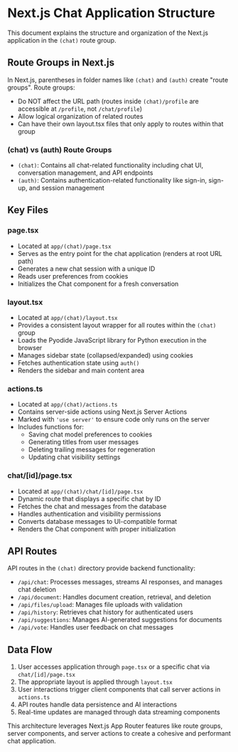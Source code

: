 # Next.js Chat Application Structure

This document explains the structure and organization of the Next.js application in the `(chat)` route group.

## Route Groups in Next.js

In Next.js, parentheses in folder names like `(chat)` and `(auth)` create "route groups". Route groups:

- Do NOT affect the URL path (routes inside `(chat)/profile` are accessible at `/profile`, not `/chat/profile`)
- Allow logical organization of related routes
- Can have their own layout.tsx files that only apply to routes within that group

### (chat) vs (auth) Route Groups

- `(chat)`: Contains all chat-related functionality including chat UI, conversation management, and API endpoints
- `(auth)`: Contains authentication-related functionality like sign-in, sign-up, and session management

## Key Files

### page.tsx

- Located at `app/(chat)/page.tsx`
- Serves as the entry point for the chat application (renders at root URL path)
- Generates a new chat session with a unique ID
- Reads user preferences from cookies
- Initializes the Chat component for a fresh conversation

### layout.tsx

- Located at `app/(chat)/layout.tsx`
- Provides a consistent layout wrapper for all routes within the `(chat)` group
- Loads the Pyodide JavaScript library for Python execution in the browser
- Manages sidebar state (collapsed/expanded) using cookies
- Fetches authentication state using `auth()`
- Renders the sidebar and main content area

### actions.ts

- Located at `app/(chat)/actions.ts`
- Contains server-side actions using Next.js Server Actions
- Marked with `'use server'` to ensure code only runs on the server
- Includes functions for:
  - Saving chat model preferences to cookies
  - Generating titles from user messages
  - Deleting trailing messages for regeneration
  - Updating chat visibility settings

### chat/[id]/page.tsx

- Located at `app/(chat)/chat/[id]/page.tsx`
- Dynamic route that displays a specific chat by ID
- Fetches the chat and messages from the database
- Handles authentication and visibility permissions
- Converts database messages to UI-compatible format
- Renders the Chat component with proper initialization

## API Routes

API routes in the `(chat)` directory provide backend functionality:

- `/api/chat`: Processes messages, streams AI responses, and manages chat deletion
- `/api/document`: Handles document creation, retrieval, and deletion
- `/api/files/upload`: Manages file uploads with validation
- `/api/history`: Retrieves chat history for authenticated users
- `/api/suggestions`: Manages AI-generated suggestions for documents
- `/api/vote`: Handles user feedback on chat messages

## Data Flow

1. User accesses application through `page.tsx` or a specific chat via `chat/[id]/page.tsx`
2. The appropriate layout is applied through `layout.tsx`
3. User interactions trigger client components that call server actions in `actions.ts`
4. API routes handle data persistence and AI interactions
5. Real-time updates are managed through data streaming components

This architecture leverages Next.js App Router features like route groups, server components, and server actions to create a cohesive and performant chat application. 